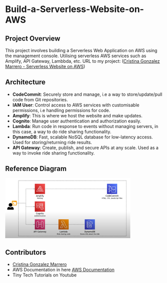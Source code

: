 # Build-a-Serverless-Website-on-AWS

## Project Overview
This project involves building a Serverless Web Application on AWS using the management console. Utilising serverless AWS services such as Amplify, API Gateway, Lambbda, etc.
URL to my project: ([Cristina Gonzalez Marrero - Serverless Website on AWS](https://master.d2xmc84da8ysbr.amplifyapp.com/))

## Architecture
- **CodeCommit**: Securely store and manage, i.e a way to store/update/pull code from Git repositories.
- **IAM User**: Control access to AWS services with customisable permissions, i.e handling permissions for code.
- **Amplify**: This is where we host the website and make updates.
- **Cognito**: Manage user authentication and authorization easily.
- **Lambda**: Run code in response to events without managing servers, in this case, a way to do ride sharing functionality.
- **DynamoDB**: Fast, scalable NoSQL database for low-latency access. Used for storing/returning ride results.
- **API Gateway**: Create, publish, and secure APIs at any scale. Used as a way to invoke ride sharing functionality.

## Reference Diagram

<img src="Serverless-Project-on-AWS-Architecture.png" width="400">

## Contributors

- [Cristina Gonzalez Marrero](https://github.com/cristicristi7)
- AWS Documentation in here [AWS Documentation](https://aws.amazon.com/getting-started/hands-on/build-serverless-web-app-lambda-apigateway-s3-dynamodb-cognito/)
- Tiny Tech Tutorials on Youtube
